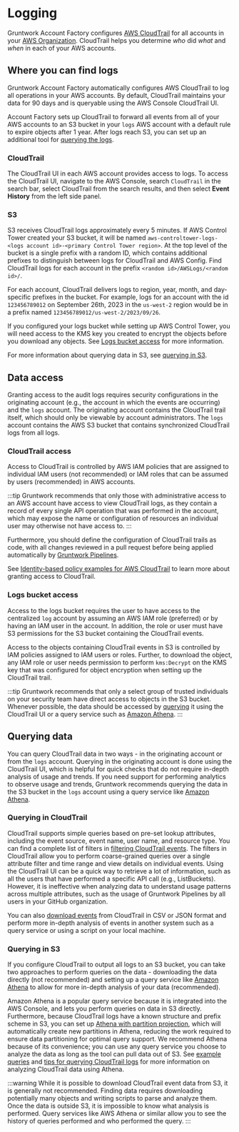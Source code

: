 # Logging

Gruntwork Account Factory configures [AWS CloudTrail](https://aws.amazon.com/cloudtrail/) for all accounts in your [AWS Organization](https://aws.amazon.com/organizations/). CloudTrail helps you determine _who_ did _what_ and _when_ in each of your AWS accounts.

## Where you can find logs

Gruntwork Account Factory automatically configures AWS CloudTrail to log all operations in your AWS accounts. By default, CloudTrail maintains your data for 90 days and is queryable using the AWS Console CloudTrail UI.

Account Factory sets up CloudTrail to forward all events from all of your AWS accounts to an S3 bucket in your `logs` AWS account with a default rule to expire objects after 1 year. After logs reach S3, you can set up an additional tool for [querying the logs](#querying-data).

### CloudTrail

The CloudTrail UI in each AWS account provides access to logs. To access the CloudTrail UI, navigate to the AWS Console, search `CloudTrail` in the search bar, select CloudTrail from the search results, and then select **Event History** from the left side panel.

### S3

S3 receives CloudTrail logs approximately every 5 minutes. If AWS Control Tower created your S3 bucket, it will be named `aws-controltower-logs-<logs account id>-<primary Control Tower region>`. At the top level of the bucket is a single prefix with a random ID, which contains additional prefixes to distinguish between logs for CloudTrail and AWS Config. Find CloudTrail logs for each account in the prefix `<random id>/AWSLogs/<random id>/`.

For each account, CloudTrail delivers logs to region, year, month, and day-specific prefixes in the bucket. For example, logs for an account with the id `123456789012` on September 26th, 2023 in the `us-west-2` region would be in a prefix named `123456789012/us-west-2/2023/09/26`.

If you configured your logs bucket while setting up AWS Control Tower, you will need access to the KMS key you created to encrypt the objects before you download any objects. See [Logs bucket access](#logs-bucket-access) for more information.

For more information about querying data in S3, see [querying in S3](#querying-in-s3).

## Data access

Granting access to the audit logs requires security configurations in the originating account (e.g., the account in which the events are occurring) and the `logs` account. The originating account contains the CloudTrail trail itself, which should only be viewable by account administrators. The `logs` account contains the AWS S3 bucket that contains synchronized CloudTrail logs from all logs.

### CloudTrail access

Access to CloudTrail is controlled by AWS IAM policies that are assigned to individual IAM users (not recommended) or IAM roles that can be assumed by users (recommended) in AWS accounts.

:::tip
Gruntwork recommends that only those with administrative access to an AWS account have access to view CloudTrail logs, as they contain a record of every single API operation that was performed in the account, which may expose the name or configuration of resources an individual user may otherwise not have access to.
:::

Furthermore, you should define the configuration of CloudTrail trails as code, with all changes reviewed in a pull request before being applied automatically by [Gruntwork Pipelines](/2.0/docs/pipelines/concepts/overview).

See [Identity-based policy examples for AWS CloudTrail](https://docs.aws.amazon.com/awscloudtrail/latest/userguide/security_iam_id-based-policy-examples.html) to learn more about granting access to CloudTrail.

### Logs bucket access

Access to the logs bucket requires the user to have access to the centralized `log` account by assuming an AWS IAM role (preferred) or by having an IAM user in the account. In addition, the role or user must have S3 permissions for the S3 bucket containing the CloudTrail events.

Access to the objects containing CloudTrail events in S3 is controlled by IAM policies assigned to IAM users or roles. Further, to download the object, any IAM role or user needs permission to perform `kms:Decrypt` on the KMS key that was configured for object encryption when setting up the CloudTrail trail.

:::tip
Gruntwork recommends that only a select group of trusted individuals on your security team have direct access to objects in the S3 bucket. Whenever possible, the data should be accessed by [querying](#querying-data) it using the CloudTrail UI or a query service such as [Amazon Athena](https://aws.amazon.com/athena/).
:::

## Querying data

You can query CloudTrail data in two ways - in the originating account or from the `logs` account. Querying in the originating account is done using the CloudTrail UI, which is helpful for quick checks that do not require in-depth analysis of usage and trends. If you need support for performing analytics to observe usage and trends, Gruntwork recommends querying the data in the S3 bucket in the `logs` account using a query service like [Amazon Athena](https://docs.aws.amazon.com/athena/latest/ug/what-is.html).

### Querying in CloudTrail

CloudTrail supports simple queries based on pre-set lookup attributes, including the event source, event name, user name, and resource type. You can find a complete list of filters in [filtering CloudTrail events](https://docs.aws.amazon.com/awscloudtrail/latest/userguide/view-cloudtrail-events-console.html#filtering-cloudtrail-events). The filters in CloudTrail allow you to perform coarse-grained queries over a single attribute filter and time range and view details on individual events. Using the CloudTrail UI can be a quick way to retrieve a lot of information, such as all the users that have performed a specific API call (e.g., ListBuckets). However, it is ineffective when analyzing data to understand usage patterns across multiple attributes, such as the usage of Gruntwork Pipelines by all users in your GitHub organization.

You can also [download events](https://docs.aws.amazon.com/awscloudtrail/latest/userguide/view-cloudtrail-events-console.html#downloading-events) from CloudTrail in CSV or JSON format and perform more in-depth analysis of events in another system such as a query service or using a script on your local machine.

### Querying in S3

If you configure CloudTrail to output all logs to an S3 bucket, you can take two approaches to perform queries on the data - downloading the data directly (not recommended) and setting up a query service like [Amazon Athena](https://aws.amazon.com/athena/) to allow for more in-depth analysis of your data (recommended).

Amazon Athena is a popular query service because it is integrated into the AWS Console, and lets you perform queries on data in S3 directly. Furthermore, because CloudTrail logs have a known structure and prefix scheme in S3, you can set up [Athena with partition projection](https://docs.aws.amazon.com/athena/latest/ug/cloudtrail-logs.html#create-cloudtrail-table-partition-projection), which will automatically create new partitions in Athena, reducing the work required to ensure data partitioning for optimal query support. We recommend Athena because of its convenience; you can use any query service you choose to analyze the data as long as the tool can pull data out of S3. See [example queries](https://docs.aws.amazon.com/athena/latest/ug/cloudtrail-logs.html#query-examples-cloudtrail-logs) and [tips for querying CloudTrail logs](https://docs.aws.amazon.com/athena/latest/ug/cloudtrail-logs.html#tips-for-querying-cloudtrail-logs) for more information on analyzing CloudTrail data using Athena.

:::warning
While it is possible to download CloudTrail event data from S3, it is generally not recommended. Finding data requires downloading potentially many objects and writing scripts to parse and analyze them. Once the data is outside S3, it is impossible to know what analysis is performed. Query services like AWS Athena or similar allow you to see the history of queries performed and who performed the query.
:::

